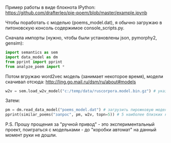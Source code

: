 Пример работы в виде блокнота IPython: https://github.com/drafterleo/pie-poem/blob/master/example.ipynb

Чтобы поработать с моделью (poems_model.dat), я обычно загружаю в питоновскую консоль содержимое console_scripts.py.

Сначала импорты (нужно, чтобы были установлены json, pymorphy2, gensim):
```python
import semantics as sem
import data_model as dm
from pprint import pprint
from analyze_poem import *
```
Потом вгружаю word2vec модель (занимает некоторое время), модели скачивал отсюда: http://ling.go.mail.ru/dsm/ru/about#models
```python
w2v = sem.load_w2v_model("c:/temp/data/ruscorpora.model.bin.gz") # указать путь до word2vec модели
```
Затем:
```python
pm = dm.read_data_model("poems_model.dat") # загрузить пирожковую модель
pprint(similar_poems("запрос", pm, w2v, topn=5)) # 5 наиболее близких к "запросу" пирожка
```
P.S. Прошу прощения за "ручной привод" - это экспериментальный проект, поиграться с модельками - до "коробки автомат" на данный момент руки не дошли.

